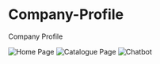 # Company-Profile
Company Profile

![Home Page](https://drive.google.com/uc?id=15xnmY0B9Z-Frs3C77mw4LjryeQkjEj08)
![Catalogue Page](https://drive.google.com/uc?id=1tGMRK_SR2SljAm_DOejFkgicZk9q4DHJ)
![Chatbot](https://drive.google.com/uc?id=1bNRyhyxN0oExzvUfg4IKkdS4sPhyRPxg)
